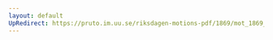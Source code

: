 ```yaml
---
layout: default
UpRedirect: https://pruto.im.uu.se/riksdagen-motions-pdf/1869/mot_1869__ak__107.pdf
---
```

